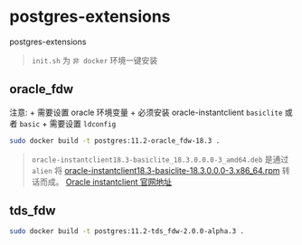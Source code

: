 # postgres-extensions
postgres-extensions

> `init.sh` 为 `非 docker` 环境一键安装

## oracle_fdw

注意: 
    + 需要设置 oracle 环境变量
    + 必须安装 oracle-instantclient `basiclite` 或者 `basic`
    + 需要设置 `ldconfig` 

```bash
sudo docker build -t postgres:11.2-oracle_fdw-18.3 .
```

> `oracle-instantclient18.3-basiclite_18.3.0.0.0-3_amd64.deb` 是通过 `alien` 将 [oracle-instantclient18.3-basiclite-18.3.0.0.0-3.x86_64.rpm](http://yum.oracle.com/repo/OracleLinux/OL7/oracle/instantclient/x86_64/getPackage/oracle-instantclient18.3-basiclite-18.3.0.0.0-3.x86_64.rpm) 转话而成。 [Oracle instantclient 官网地址](http://yum.oracle.com/repo/OracleLinux/OL7/oracle/instantclient/x86_64/index.html)


## tds_fdw

```bash
sudo docker build -t postgres:11.2-tds_fdw-2.0.0-alpha.3 .
```

